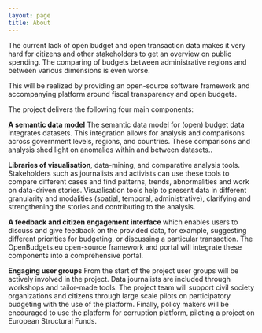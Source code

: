 ```yaml
---
layout: page
title: About
---
```


The current lack of open budget and open transaction data makes it very hard for citizens and other stakeholders to get an overview on public spending. The comparing of budgets between administrative regions and between various dimensions is even worse.

This will be realized by providing an open-source software framework and accompanying platform around fiscal transparency and open budgets.

The project delivers the following four main components:

**A semantic data model** The semantic data model for (open) budget data integrates datasets. This integration allows for analysis and comparisons across government levels, regions, and countries. These comparisons and analysis shed light on anomalies within and between datasets..

**Libraries of visualisation**, data-mining, and comparative analysis tools. Stakeholders such as journalists and activists can use these tools to compare different cases and find patterns, trends, abnormalities and work on data-driven stories. Visualisation tools help to present data in different granularity and modalities (spatial, temporal, administrative), clarifying and strengthening the stories and contributing to the analysis.

**A feedback and citizen engagement interface** which enables users to discuss and give feedback on the provided data, for example, suggesting different priorities for budgeting, or discussing a particular transaction. The OpenBudgets.eu open-source framework and portal will integrate these components into a comprehensive portal.

**Engaging user groups**
From the start of the project user groups will be actively involved in the project. Data journalists are included through workshops and tailor-made tools. The project team will support civil society organizations and citizens through large scale pilots on participatory budgeting with the use of the platform. Finally, policy makers will be encouraged to use the platform for corruption platform, piloting a project on European Structural Funds.

